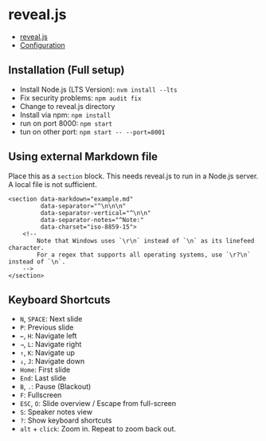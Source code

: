 # reveal.js
- [reveal.js](https://github.com/hakimel/reveal.js/)
- [Configuration](https://github.com/hakimel/reveal.js/#configuration)

## Installation (Full setup)
-   Install Node.js (LTS Version): `nvm install --lts`
-   Fix security problems: `npm audit fix`
-   Change to reveal.js directory
-   Install via npm: `npm install`
-   run on port 8000: `npm start`
-   tun on other port: `npm start -- --port=8001`

## Using external Markdown file
Place this as a `section` block. This needs reveal.js to run in a
Node.js server. A local file is not sufficient.

```
<section data-markdown="example.md"
         data-separator="^\n\n\n"
         data-separator-vertical="^\n\n"
         data-separator-notes="^Note:"
         data-charset="iso-8859-15">
    <!--
        Note that Windows uses `\r\n` instead of `\n` as its linefeed character.
        For a regex that supports all operating systems, use `\r?\n` instead of `\n`.
    -->
</section>
```

## Keyboard Shortcuts
-   `N`, `SPACE`: Next slide
-   `P`: Previous slide
-   `←`, `H`: Navigate left
-   `→`, `L`: Navigate right
-   `↑`, `K`: Navigate up
-   `↓`, `J`: Navigate down
-   `Home`: First slide
-   `End`: Last slide
-   `B`, `.`: Pause (Blackout)
-   `F`: Fullscreen
-   `ESC`, `O`: Slide overview / Escape from full-screen
-   `S`: Speaker notes view
-   `?`: Show keyboard shortcuts
-   `alt` + `click`: Zoom in. Repeat to zoom back out.

